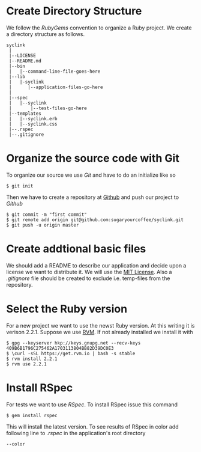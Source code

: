 Create Directory Structure
==========================
We follow the _RubyGems_ convention to organize a Ruby project. We create a
directory structure as follows.

````
syclink
 |
 |--LICENSE
 |--README.md
 |--bin
 |   |--command-line-file-goes-here
 |--lib
 |   |-syclink
 |      |--application-files-go-here
 |
 |--spec
 |   |--syclink
 |       |--test-files-go-here
 |--templates
 |   |--syclink.erb
 |   |--syclink.css
 |--.rspec
 |--.gitignore
````

Organize the  source code with Git
=================================
To organize our source we use _Git_ and have to do an initialize like so

    $ git init

Then we have to create a repository at [Github](https://github.com) and push
our project to _Github_

    $ git commit -m "first commit"
    $ git remote add origin git@github.com:sugaryourcoffee/syclink.git
    $ git push -u origin master

Create addtional basic files
============================
We should add a README to describe our application and decide upon a license
we want to distribute it. We will use the [MIT License](http://opensource.org/licenses/MIT). 
Also a _.gitignore_ file should be created to exclude i.e. temp-files from the 
repository.

Select the Ruby version
=======================
For a new project we want to use the newst Ruby version. At this writing it is
verison 2.2.1. Suppose we use [RVM](https://rvm.io/). If not already installed
we install it with

    $ gpg --keyserver hkp://keys.gnupg.net --recv-keys 409B6B1796C275462A1703113804BB82D39DC0E3
    $ \curl -sSL https://get.rvm.io | bash -s stable
    $ rvm install 2.2.1
    $ rvm use 2.2.1

Install RSpec
=============
For tests we want to use _RSpec_. To install RSpec issue this command

    $ gem install rspec

This will install the latest version. To see results of RSpec in color add
following line to _.rspec_ in the application's root directory

    --color


